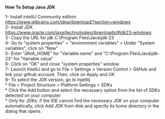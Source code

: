 **How To Setup Java JDK**

1- Install intelliJ Community edition<br>
    https://www.jetbrains.com/idea/download/?section=windows<br>
2- Install JDK <br>
    https://www.oracle.com/java/technologies/downloads/#jdk23-windows<br>
3- Copy the URL for jdk C:\Program Files\Java\jdk-23<br>
4- Go to "system properties" > "environment variables" > Under "System variables", click on "New"<br>
5- Enter "JAVA_HOME" for "Variable name" and "C:\Program Files\Java\jdk-23" for "Variable value"<br>
6- Click on "OK" and close "system properties" window<br>
7- Launch IntelliJ and go to File > Settings > Version Control > GitHub and link your github account. Then, click on Apply and OK<br>
8- To select the JDK version, go to Injetllij<br>
    * File > Project Structure > Platform Settings > SDKs<br>
    * Click the Add button and select the necessary option from the list of SDKs detected on your computer<br>
    * Only for JDKs: if the IDE cannot find the necessary JDK on your computer automatically, click Add JDK from disk and specify its home directory in the dialog that opens. 
